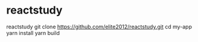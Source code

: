 # reactstudy
reactstudy
git clone https://github.com/elite2012/reactstudy.git
cd my-app
yarn install
yarn build
